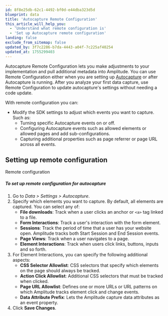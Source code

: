 ```yaml
---
id: 8f8e25db-62c1-4492-bf0d-e44dba323d5d
blueprint: data
title: 'Autocapture Remote Configuration'
this_article_will_help_you:
  - 'Understand what remote configuration is'
  - 'Set up Autocapture remote configuration'
landing: false
exclude_from_sitemap: false
updated_by: 3f7c2286-b7da-4443-a04f-7c225af40254
updated_at: 1755299403
---
```

Autocapture Remote Configuration lets you make adjustments to your implementation and pull additional metadata into Amplitude. You can use Remote Configuration either when you are setting up [Autocapture](/docs/data/autocapture) or after Autocapture is running. After you analyze your first data capture, use Remote Configuration to update autocapture's settings without needing a code update. 

With remote configuration you can:

* Modify the SDK settings to adjust which events you want to capture. Such as:
  * Turning specific Autocapture events on or off.
  * Configuring Autocapture events such as allowed elements or allowed pages and add sub-configurations.
  * Capturing additional properties such as page referrer or page URL across all events.

## Setting up remote configuration

Remote configuration 

##### To set up remote configuration for autocapture
1. Go to *Data > Settings > Autocapture*. 
2. Specify which elements you want to capture. By default, all elements are captured. You can select any of:
   * **File downloads**: Track when a user clicks an anchor or `<a>` tag linked to a file. 
   * **Form Interactions**: Track a user's interaction with the form element.
   * **Sessions**: Track the period of time that a user has your website open. Amplitude tracks both Start Session and End Session events.
   * **Page Views**: Track when a user navigates to a page.
   * **Element Interactions**: Track when users click links, buttons, inputs and so forth.
3. For Element Interactions, you can specify the following additional aspects:
   * **CSS Selector Allowlist**: CSS selectors that specify which elements on the page should always be tracked.
   * **Action Click Allowlist**: Additional CSS selectors that must be tracked when clicked.
   * **Page URL Allowlist**: Defines one or more URLs or URL patterns on which Amplitude tracks element click and change events.
   * **Data Attribute Prefix**: Lets the Amplitude capture data attributes as an event property. 
4. Click **Save Changes**.
